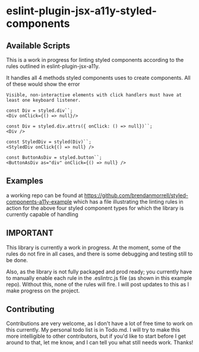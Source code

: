 # eslint-plugin-jsx-a11y-styled-components

## Available Scripts
This is a work in progress for linting styled components according to the rules outlined in eslint-plugin-jsx-a11y.

It handles all 4 methods styled components uses to create components. All of these would show the error 

`Visible, non-interactive elements with click handlers must have at least one keyboard listener.`

```
const Div = styled.div``;
<Div onClick={() => null}/>
```

```  
const Div = styled.div.attrs({ onClick: () => null})``;
<Div />
```

```
const StyledDiv = styled(Div)``;
<StyledDiv onClick{() => null} />
```

```
const ButtonAsDiv = styled.button``;
<ButtonAsDiv as="div" onClick={() => null} />
```
  
## Examples
a working repo can be found at https://github.com/brendanmorrell/styled-components-a11y-example which has a file illustrating the linting rules in action for the above four styled component types for which the library is currently capable of handling

## IMPORTANT

This library is currently a work in progress. At the moment, some of the rules do not fire in all cases, and there is some debugging and testing still to be done.

Also, as the library is not fully packaged and prod ready; you currently have to manually enable each rule in the .eslintrc.js file (as shown in this example repo). Without this, none of the rules will fire. I will post updates to this as I make progress on the project.

## Contributing

Contributions are very welcome, as I don't have a lot of free time to work on this currently. My personal todo list is in Todo.md. I will try to make this more intelligible to other contributors, but if you'd like to start before I get around to that, let me know, and I can tell you what still needs work. Thanks!
